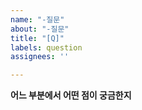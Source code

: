 ```yaml
---
name: "-질문"
about: "-질문"
title: "[Q]"
labels: question
assignees: ''

---
```


**어느 부분에서 어떤 점이 궁금한지**
